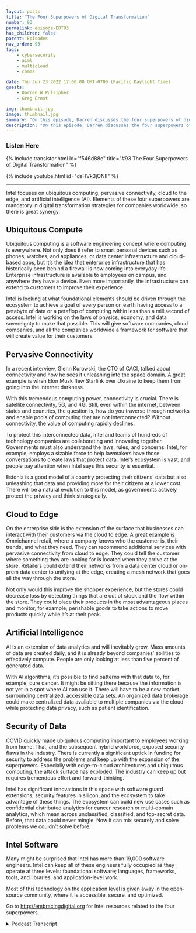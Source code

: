 ```yaml
---
layout: posts
title: "The Four Superpowers of Digital Transformation"
number: 93
permalink: episode-EDT93
has_children: false
parent: Episodes
nav_order: 93
tags:
    - cybersecurity
    - aiml
    - multicloud
    - comms

date: Thu Jun 23 2022 17:00:00 GMT-0700 (Pacific Daylight Time)
guests:
    - Darren W Pulsipher
    - Greg Ernst

img: thumbnail.jpg
image: thumbnail.jpg
summary: "On this episode, Darren discusses the four superpowers of digital transformation with Intel’s Greg Ernst, Corporate VP of Sales, Americas. Ubiquitous compute, Pervasive Connectivity, Cloud to Edge, Artificial Intelligence."
description: "On this episode, Darren discusses the four superpowers of digital transformation with Intel’s Greg Ernst, Corporate VP of Sales, Americas. Ubiquitous compute, Pervasive Connectivity, Cloud to Edge, Artificial Intelligence."
---
```


<div>
<h3>Listen Here</h3>
{% include transistor.html id="f546d88e" title="#93 The Four Superpowers of Digital Transformation" %}

{% include youtube.html id="dsHVk3jONII" %}
</div>

---

Intel focuses on ubiquitous computing, pervasive connectivity, cloud to the edge, and artificial intelligence (AI). Elements of these four superpowers are mandatory in digital transformation strategies for companies worldwide, so there is great synergy.

## Ubiquitous Compute

Ubiquitous computing is a software engineering concept where computing is everywhere. Not only does it refer to smart personal devices such as phones, watches, and appliances, or data center infrastructure and cloud-based apps, but it’s the idea that enterprise infrastructure that has historically been behind a firewall is now coming into everyday life. Enterprise infrastructure is available to employees on campus, and anywhere they have a device. Even more importantly, the infrastructure can extend to customers to improve their experience.

Intel is looking at what foundational elements should be driven through the ecosystem to achieve a goal of every person on earth having access to a petabyte of data or a petaflop of computing within less than a millisecond of access. Intel is working on the laws of physics, economy, and data sovereignty to make that possible. This will give software companies, cloud companies, and all the companies worldwide a framework for software that will create value for their customers.

## Pervasive Connectivity

In a recent interview, Glenn Kurowski, the CTO of CACI, talked about connectivity and how he sees it unleashing into the space domain. A great example is when Elon Musk flew Starlink over Ukraine to keep them from going into the internet darkness.

With this tremendous computing power, connectivity is crucial. There is satellite connectivity, 5G, and 4G. Still, even within the internet, between states and countries, the question is, how do you traverse through networks and enable pools of computing that are not interconnected? Without connectivity, the value of computing rapidly declines.

To protect this interconnected data, Intel and teams of hundreds of technology companies are collaborating and innovating together. Governments must also understand the laws, rules, and concerns. Intel, for example, employs a sizable force to help lawmakers have those conversations to create laws that protect data. Intel’s ecosystem is vast, and people pay attention when Intel says this security is essential.

Estonia is a good model of a country protecting their citizens’ data but also unleashing that data and providing more for their citizens at a lower cost. There will be a natural evolution to this model, as governments actively protect the privacy and think strategically.

## Cloud to Edge

On the enterprise side is the extension of the surface that businesses can interact with their customers via the cloud to edge. A great example is Omnichannel retail, where a company knows who the customer is, their trends, and what they need. They can recommend additional services with pervasive connectivity from cloud to edge. They could tell the customer where something they are looking for is located when they arrive at the store. Retailers could extend their networks from a data center cloud or on-prem data center to unifying at the edge, creating a mesh network that goes all the way through the store.

Not only would this improve the shopper experience, but the stores could decrease loss by detecting things that are out of stock and the flow within the store. They could place their products in the most advantageous places and monitor, for example, perishable goods to take actions to move products quickly while it’s at their peak.

## Artificial Intelligence

AI is an extension of data analytics and will inevitably grow. Mass amounts of data are created daily, and it is already beyond companies’ abilities to effectively compute. People are only looking at less than five percent of generated data.

With AI algorithms, it’s possible to find patterns with that data to, for example, cure cancer. It might be sitting there because the information is not yet in a spot where AI can use it. There will have to be a new market surrounding centralized, accessible data sets. An organized data brokerage could make centralized data available to multiple companies via the cloud while protecting data privacy, such as patient identification.

## Security of Data

COVID quickly made ubiquitous computing important to employees working from home. That, and the subsequent hybrid workforce, exposed security flaws in the industry. There is currently a significant uptick in funding for security to address the problems and keep up with the expansion of the superpowers. Especially with edge-to-cloud architectures and ubiquitous computing, the attack surface has exploded. The industry can keep up but requires tremendous effort and forward-thinking.

Intel has significant innovations in this space with software guard extensions, security features in silicon, and the ecosystem to take advantage of these things. The ecosystem can build new use cases such as confidential distributed analytics for cancer research or multi-domain analytics, which mean across unclassified, classified, and top-secret data. Before, that data could never mingle. Now it can mix securely and solve problems we couldn’t solve before.

## Intel Software

Many might be surprised that Intel has more than 19,000 software engineers. Intel can keep all of these engineers fully occupied as they operate at three levels: foundational software; languages, frameworks, tools, and libraries; and application-level work.

Most of this technology on the application level is given away in the open-source community, where it is accessible, secure, and optimized.

Go to http://embracingdigital.org for Intel resources related to the four superpowers. 



<details>
<summary> Podcast Transcript </summary>

<p>﻿1</p>
<p>Hello, thisis Darren Pulsipher, chief solutionarchitect of public sector at Intel.</p>
<p>And welcome to Embracing</p>
<p>Digital Transformation,where we investigate effective change,leveraging people, processand technology.</p>
<p>On today's episode, The Four Superpowersof Digital Transformationwith special guest</p>
<p>Greg Ernst, Corporate VP of Salesin the Americas.</p>
<p>Greg, welcome to the show.</p>
<p>Thank you, dear.</p>
<p>It's good to be on for my second show.</p>
<p>I know it's been, what, a yearsince you were on.</p>
<p>I think it is about once a yearthat once a yearyou get to come on the show,tell us how things are going.</p>
<p>Yeah, I get to instead of listening,it gets actually speak.</p>
<p>You become I tell my my team all the time</p>
<p>I listen to this while I run.</p>
<p>So it's been thank you for theentertainment over the last 52 weeks.</p>
<p>Well, they thank you.</p>
<p>Thank you, Greg.</p>
<p>I appreciate your supportin helping me do this, especially today.</p>
<p>We're going to talk about Intel'sfour superpowers.</p>
<p>They really a tie in to public sector.</p>
<p>On my side, I talk about the six pillarsof public sector transformationand four of those pillarsare the four superpowers.</p>
<p>So great minds think alike.</p>
<p>Yeah, exactly. No, no coincidence.</p>
<p>But but as I've delvedeeper and deeper into the public sector,it's just clear that so much of whaton the public sectorside they're trying to solve regardingmission outcomes and how they do it,like you said,aligned to what our four superpowers arethat are very applicableto enterprises as well.</p>
<p>Yeah.</p>
<p>So let's go over with those,what those four superpowers arebecause not everyone listensto every show.</p>
<p>I know that it's a shame everyone should,but they don't.</p>
<p>So let's talkabout what those four superpowers are.</p>
<p>And these are four areas that Intelis really focusing on above and beyond.</p>
<p>They're not going to sound likesilicon at all.</p>
<p>Are they?</p>
<p>Know they're not.</p>
<p>And that's what it's</p>
<p>I mean, for me, it's these four.</p>
<p>I'll just list them real quick.</p>
<p>The concept of ubiquitous computenumber is number one.</p>
<p>And this idea thatit's really kind ofa concept in software engineeringwhere compute is pervasive and everywhere.</p>
<p>So so that would be number one.</p>
<p>Number two is pervasive connectivityand it allows technologythat's dispersed all over the worldto communicate.</p>
<p>Number threeis this concept of really cloud edgeand extending your compute networkas a as an enterpriseor a public sector from cloudall the way to edge.</p>
<p>And then third or fourthare artificial intelligence,which allows businesses and agenciesto take the billionsand billions of bytes of datathat get createdeach day and really extractactionable insights from them.</p>
<p>So at a real basic level,those are the four and dare.</p>
<p>And what I'm seeing is as if we go outand we talk to companiesor public agencies around their digitaltransformation strategy.</p>
<p>There's elements of each for thesethat that's mandatory,it's an underpinning.</p>
<p>And so it'swhat we're working on as a company andwhat all the businesses aroundthe world are doingas part of digital transformationis that there's a great synergy there.</p>
<p>So let's talkfirst about pervasive compute.</p>
<p>I mean, what really does that mean?</p>
<p>Because you're saying ubiquitous, I guessubiquitous computing.</p>
<p>Yeah. You're saying it's everywhere.</p>
<p>Which means what?</p>
<p>I mean, we're talking smartwatches,smart phones, smart refrigerators.</p>
<p>Now that tell me when my milk is bad.</p>
<p>Yeah, right.</p>
<p>Is that what you're talking about?</p>
<p>Well, yeah.</p>
<p>And PCs, data centerinfrastructure, the cloud based appsthat we all have on our phones,whether it's Uber or Twitterwithin the enterprise workday.</p>
<p>And then really the idea of makingthat that enterprise infrastructureand today right now just startingto kind of enterprise and pub sector.</p>
<p>But the idea of taking thatwhat historically was behinda firewall enterprise infrastructureonly accessiblewhile you're on campus to bring thatinto everyday life for the employees.</p>
<p>But more even more importantly,</p>
<p>Daryn, is the customers.</p>
<p>So as we talk to retailers,as we talk to construction orinfrastructuremanagement companies around,how do they improve thatthe customer experience as well.</p>
<p>So it's really kind of extending beyondjust your employeesaccessing the infrastructure.</p>
<p>You're actually extendingthat out to the customers even more.</p>
<p>That's right.</p>
<p>It's employees as well as the customersand and so at Intel, what we're looking atare what are the foundational elementsthat we could drive through the ecosystem.</p>
<p>But one day what we view as achievableis that every person on earth,they'll have access to a petaflops of dataand or byte of data,petaflops, top of compute,all within less than a millisecond access.</p>
<p>And so it's now it's the laws of physics,the laws of economy,the laws, the data sovereignty.</p>
<p>Those are the things now we're working onis, is to make that possible.</p>
<p>And that'll give a frameworkfor softwarecompanies and cloud companiesand all the companies that are worldreally to create valuefor their customers.</p>
<p>You know, that's really fascinatingbecause in a recent interviewwith Glencore of the CTO of CCI,he talked about that same sort of thing,about that connectivitythat connects us all, that allowsthat sort of thing to happen,and that he sees that coming into space,that the unleashing of the space domainis really going to make that happen.</p>
<p>A great example of that,when Elon Musk flew his,you know, StarLink over the Ukraineand kept the Ukrainefrom going into Internetdarkness, that was brilliantand showed the power of that new domainthat is now available.</p>
<p>Yeah, that idea and that brings usin really a second one,which is if you had this computein a in a threw downreally that the big goal of a petabyteless than a millisecond away.</p>
<p>But but but if you have that computeit's got to be connected.</p>
<p>And and like you said, there'sthere's the satellite connectivity,there's 5Gand cellular connectivity or 4G.</p>
<p>And then there's even the concept ofwithin Internet here,within a city,within a state, within a country ofhow do you traverse through networksand enable that constant connectivitybecause that the the pools of compute,if they're not interconnected,the value to humankind just goes downquickly.</p>
<p>Right?</p>
<p>Yeah.</p>
<p>So this should be kind of scary, though,for people.</p>
<p>You talked about datasovereignty in this space.</p>
<p>Isn't that a little bit scaryfor a lot of a lot of peopleand governments that are like, whoa, wait,everyone's connectedand where's their data?</p>
<p>Don't</p>
<p>I want some protection for my people?</p>
<p>How does Intelhow does Intel work through that?</p>
<p>But wellwant first from a technologybut then but then to with the governmentsthemselves understanding the rulesthe laws, the concerns.</p>
<p>It's one of the reasonswhy we we employ at Intel a pretty,pretty sizable force really in countriesto help have those conversationswith the lawmakers of the countriesin order to create lawsthat protect the data,but also continue tofor the for each of these countriesand the businesses in those countriesreally to foster innovation.</p>
<p>But I as you know, they're up.</p>
<p>So I was I was like,we don't do anything alone.</p>
<p>And no, no,we it's a team of teams of hundredsof technology companiesthat are collaborating together on this.</p>
<p>But I think we're kind of the tipof the spear on a lot of this stuff.</p>
<p>We're the ones that are bringingconsortiums together.</p>
<p>Our ecosystem is is vast.</p>
<p>And I think people pay attentionwhen Intel says,hey, this is important.</p>
<p>Estonia was way ahead of everyone elsein this digital transformationand protecting their citizens data,but also unleashing that dataand providing more for their citizensat lower cost and much more effective.</p>
<p>You see that same model pervasivethroughout the Americas as well.</p>
<p>We'll see that as advanced yetas as a scourge.</p>
<p>Do you see it happening as well?</p>
<p>I think it will.</p>
<p>I think it absolutely will.</p>
<p>I mean, it plays closely into the privacy.</p>
<p>And, you know, that that's a spacethat every government active aroundis protecting the privacy.</p>
<p>But then I think a natural evolution fromthere is exactlywhat's going on and what Estonia has done.</p>
<p>And so I do think it's a it'sa natural evolution.</p>
<p>The first ones always protect.</p>
<p>That's just that'sjust human beings. Right.</p>
<p>But then that then the secondis actually thinking strategicallyas a country, as a nation, what to do.</p>
<p>All right.</p>
<p>So let's talk outside of the public sectora little bit on pervasive connectivity.</p>
<p>What other use modelsis this really bring up?</p>
<p>When you say pervasive of</p>
<p>I'm thinking factories, I'mthinking schools, I'm thinking c, I,</p>
<p>I go back to my public sector, right?</p>
<p>Everything but I'm also thinkingroads and freeways that are connected.</p>
<p>I mean, the list can go along.</p>
<p>I think it's is.</p>
<p>Yeah.</p>
<p>I mean, all of those are it is endless.</p>
<p>Right.</p>
<p>But, but for me on on the enterpriseside, it's justand we hit on this earlier,it's the connection ofbusiness services with their customersand the extension of that that surfacethat businesses can interactwith their customers.</p>
<p>And so retail is a great one.</p>
<p>And this concept of omnireally omni channel retailwhere a businesswhether whether I buy from let's just pickone here in the US let's say targetwhether I buy from online on Targetin the store at Targetor Wal Mart or best Buy should nameall of our favorite retailers.</p>
<p>Kroger.</p>
<p>They want oneseamless experience for mewhere the they know who</p>
<p>I am, they know my trendsand they know what I need.</p>
<p>So then they can recommendadditional services in in addition.</p>
<p>And so sothis is what where you couldn't do that.</p>
<p>But without this concept of pervasiveconnectivity, if the only connectivitywas I want,</p>
<p>I can either shop online from my computeror go in the storeif there is no connecting of the systemsare with that pervasive connectivitythat you could see whatthat that experience for me.</p>
<p>Well who I would want that would breakso that would be interesting.</p>
<p>So if I looked at something onlineon the Target websitewhen I arrived at the store, I'd say,hey, this is on aislewith what you were looking atis on aisle five and then six.</p>
<p>Go check it out.</p>
<p>That'd be kind of cool.</p>
<p>But every retaileras it is, they have theirtheir omni channel channel strategies.</p>
<p>Some some are more advanced.</p>
<p>But but as I travel through the Americas,similarto Mexico, Brazil, the US, Canada,it's a regular kind of radio topic.</p>
<p>But again, I that's that and that combinesbecause all of these superpowersif you will build on top of each otherthat service combiningthe ubiquitous computethe pervasive connectivity.</p>
<p>And then the third one which we haven'ttalked through yet, but is this idea ofas a companyextending their networkfrom what today would be primarilya data center cloud, whether on prem,data center or on prem cloud,public cloud,but then also unifying the edge.</p>
<p>And in our target example,it would be,and I should say again, Walmart Best Buy.</p>
<p>But but in those examples,then it's creating a meshnetworkthat goes all the way through the store.</p>
<p>So in the store that means point of salesystems,cameras, sensors, weight weightscales, the whole thing.</p>
<p>Right,all of that, right? Yeah. Yeah, exactly.</p>
<p>All with thegoal of improving the shopper experience.</p>
<p>And soby but then there's also benefitsfor the stores,which is eliminating lossby having cameras,like you said, easier checkoutfor the clients, inventory management,eliminating out of stock,automatically detecting out of stoptraffic flow within the store.</p>
<p>So understanding what the traffic flowpatterns are and then being ableto place products into the right place.</p>
<p>All of those, every one of thoseyou could imagine, if you're not carefulas a business, you setthey could set it up as really a disparatestandalone solutionwhich which would be a mistake.</p>
<p>What they really want to dois really set upan architecture,an edge to cloud architecture.</p>
<p>That's almost as ifyou think kind of one platformand then they can just layer on topsoftware applicationsand that allows a much quicker deployment.</p>
<p>Now I like that.</p>
<p>In fact,</p>
<p>I was talking to a retailer recentlyand their ideas on moving some of thisedge computing outwas to help with spoilagein in their produce sectionas a brilliantand when they were talkingabout the numbers, which I can't disclosebut when they were talking aboutthe numbers on how much fruitgets thrown out or vegetablesget thrown outbecause of spoilage, it's amazingwhat the retailers have to do.</p>
<p>I mean, because, hey, once it's spoiled,it's spoiled.</p>
<p>So if they can do better predictionon when things spoiland look at traffic flow and with thatpervasive connectivity and edge,this is all really changingand being more efficient and moreresponsiblewith the resources that we have.</p>
<p>That's pretty obvious.</p>
<p>If you enable thethe team is stuck in the shelves to easilybe able to stock what they limes,lemons, seafood when they put it outand then there was a record of thatand then a digital record of that.</p>
<p>You can you can quickly see how storesthen can take different functionsto to move the product quicklywhile it's still at its peak.</p>
<p>Right.</p>
<p>And that fascinating use cases there.</p>
<p>We've also talked in factory, too.</p>
<p>There's a lot of things we can doin factories, in manufacturing,with industry, Ford Auto,with edge computing.</p>
<p>Well, there's some great ideas there, too,of a preventative maintenance failure.</p>
<p>You know, predicting failuresand handling the maintenance.</p>
<p>You know, a big you can imagineeven just a company like Intel Digitalcontinuing to digitize our manufacturing,which is for us, it's a long process.</p>
<p>But to be able to have a record of that,know where each processor isby customer and the eventual destinationbecomes a huge servicefor our own customers on manufacturing.</p>
<p>So. All right.</p>
<p>Hey, the last superpowers</p>
<p>I may argue with you, is it really A.I.or is it more data analytics?</p>
<p>So I want you I want you to convince methat it's just really just A.I..</p>
<p>Well, I think it I mean, it isit's more complex data analytics,</p>
<p>I would say.</p>
<p>Okay, there you go.</p>
<p>So you could concept of matrixmath in allowing in</p>
<p>I don't know what point the crossover is,but but at some pointon the number of variablesand number of data setswhere you have to rely on matrix math,</p>
<p>I do think there isa crossover there for a lot for for sure.</p>
<p>But, but it's something I,</p>
<p>I joke with companies all the time.</p>
<p>You know, you can imagine like SAS,they're saying, hey,we've been in the dataanalytics business for decadesand in the AI business for decades,we just called it data analytics.</p>
<p>So Oh yeah, that's accurate.</p>
<p>So A.I.</p>
<p>So what where do you see this going?</p>
<p>The air, air space.</p>
<p>Because air to me is like this blackbox of magic, you know, voodoo magic that,oh, data comes inand the air takes over the world.</p>
<p>And we've got, you know, Skynet.</p>
<p>Well, I do think it's there.</p>
<p>There's definitely a piece of it's upto the humans to make sure the machinesmake the right decisionand that there's definitelyan ethical element to it.</p>
<p>Now, insome of these just their math equationsthat can't be solved by humans,which is the promise, promise of air.</p>
<p>And so so there is again, just as we weretalking around data, there is elements ofethical AI.</p>
<p>There's also elementsof really incorporating</p>
<p>AI into all applications,which is where you were going.</p>
<p>Really an extension oftoday is just data, data analytics.</p>
<p>But, but to me,</p>
<p>I think it's, it's inevitablethat this is going to continue to grow.</p>
<p>There's justa massive amounts of datacreated every day.</p>
<p>Companies, it's beyond companies abilityto really compute.</p>
<p>It will continue to grow.</p>
<p>You know, even at Intel, we're using itmore and more of operations.</p>
<p>You know, it's interesting,</p>
<p>I just sat in an IDC conferenceand they talkedabout the explosion of data.</p>
<p>And today we're only we're only lookingat one of 4.5% of the data generated.</p>
<p>And that's nothing that even seemshigh to me.</p>
<p>Yeah. I mean, yeah.</p>
<p>Can we imagine with A.I.algorithms what we might be ableto find other patterns in that data?</p>
<p>Maybe the cure cured canceris sitting there and we can unleash itbecause we don't have the datain a spot yet that we can use A.I.to use it. Yeah. No,it absolutely will. It'sand I do</p>
<p>I mean, some emerging concepts to thatthat will make it easier, which issome of the concepts aroundlike an enterprise blockchain.</p>
<p>There</p>
<p>I'm very excited aboutand really having acentralized accessible datasets that through permission based.</p>
<p>You can get access to having the datain the same format is also a big one downwhere we so many companies strugglewith their own data, let aloneother third party data sets in order to doexactly what you just said.</p>
<p>So do you see an emergingkind of data brokerageindustry forming around these data sets?</p>
<p>Then they can be hired, right?</p>
<p>I do. I do.</p>
<p>And then we've already seen somesome in market fight around this.</p>
<p>You call it data brokerage.</p>
<p>But that's really that's some ofthese concepts brought through blockchainwhere that that centralized data setavailable via cloudcan be accessed by multiple companies.</p>
<p>And then there's a ledgerof each interaction with that datato to me, it's it's very powerfulunlocking exactly what you just saidwould lead to curing cancer.</p>
<p>So so protecting patients databy making it accessible to researchersall over is without exposing datawithout you.</p>
<p>Right? That's exactly right. Yeah.</p>
<p>So these architectures.</p>
<p>Yeah, these are these are goodarchitectures that exist today, right?</p>
<p>Yeah.</p>
<p>So these are theand so I think all four though.</p>
<p>Right.</p>
<p>Is the again ubiquitous computethen the connectivity of itand then having really a data centerto edge strategyand then also really understandingwhether I call data analytics.</p>
<p>Okay, I use the buzzword, buzzword dujour, right?</p>
<p>So we're going to use it as.</p>
<p>Oh, yeah, yes.</p>
<p>Well, that's what we've been using.</p>
<p>But I'm with you thereand I think it's a data analytics,but I think I mean, to meit's all it's clear.</p>
<p>It's all forour keyto a digital transformation strategy.</p>
<p>One piece we didn't discuss,which I know you're a huge believerand expert on on this podcast,is the secure D Yeah.</p>
<p>Of the data of the informationof the assets as it moves.</p>
<p>And we would be crazy not to spend a few,few minutes just kind of talking throughsome of the trends we see there, right?</p>
<p>Yeah.</p>
<p>Those trends are really this last coveredkind of exposed a lot of stuffin some respects.</p>
<p>COVID made ubiquitous,computing important.</p>
<p>I mean, extremely important. Right.</p>
<p>I need to be able to access my workfrom anywherein the office, at home,you know, wherever.</p>
<p>And that really kind of shined a big lighton ubiquitouscomputing in that hybrid workforcethat we see happening.</p>
<p>And it also exposedour security flaws in the industryas a whole.</p>
<p>Huge, huge, hugegaping holes over the last two years,some in the way that we have beenarchitect doing networks on securityand then some in our reliability on opensource projects and kind of ourwe played this game of securitythroughout this occasion.</p>
<p>Well, if I make it confusing enough,no one will figure it out.</p>
<p>Well, they did.</p>
<p>They figured out some of those thingsand we had some major exposure.</p>
<p>So I see a huge uptick inin the importanceand the money being put into security.</p>
<p>Right now.</p>
<p>It's it's incredible, actually,just to listenand watch what's going on.</p>
<p>You feel like Darren, it's ouras an industryyou feel like we're on a path to continueis is the rate of our ability to securekeeping up with with the expansion ofthese four superpowers are soit has to as especiallywhen you talk aboutthe edge edge to cloud architecturesand the ubiquitouscomputing our attacksurface is just exploded.</p>
<p>We used to say, hey, if I put a nice hardshell around my data center, I'm safe.</p>
<p>But all of a sudden</p>
<p>I now have a data center without walls.</p>
<p>My data is in the cloud,it's on the edge, it's in the datacenter, it's everywhere.</p>
<p>So how do I secure that data everywhere?</p>
<p>That has really made usfundamentally rethink security.</p>
<p>So I think, yes, the answer is yes.</p>
<p>We can't keep up.</p>
<p>But it it requires rethinking,rethinking.</p>
<p>So things like zero trust architecturesor principles or philosophies, whatever</p>
<p>I was calling it.</p>
<p>So but I think yes,</p>
<p>I think we can't keep up, butit's going to require effortand not just I'll dealwith security later,which a lot of companieshave done in the past.</p>
<p>Yeah, yeah, I agree.</p>
<p>I think it's so and I've been excitedaround Intel's innovations in the spaceand some ofthe things that we've been bringing outaround from a technology wise, thingslike the software card extensions,which is really a safe lockbox of datathat a server can use it really.</p>
<p>You can run</p>
<p>Linux based apps on the data, butbut that data remains protectedfrom the rest of the system.</p>
<p>So some of the some of the work thatwe've done there is super exciting for us.</p>
<p>Oh, yeah, very exciting.</p>
<p>And this goes into Intel'screated a lot of really great securityfeatures in silicon, and we're buildingthe ecosystem to take advantage of it.</p>
<p>And that's the key, right?</p>
<p>Because just having the hardware</p>
<p>Silicon itself doesn't doeverything you want it to do.</p>
<p>You really need peoplethat know how to use it,and they can build newuse cases around itlike a confidential distributed analytics.</p>
<p>Yeah, for cancer research or multi-domainanalytics across which means acrossunclassified,classified and top secret data,where before that data can never mingle.</p>
<p>Now we can mingle that datain a protected way and find new waysof solving problemsthat we couldn't solve before.</p>
<p>So very cool stuff.</p>
<p>Yeah, I've been it'sone of the things that increasinglyjust naturally as we talk to customers,</p>
<p>CIOs,i.t, directors, CISOs is reallywhat we've been doing at a software level,as you said, to really enablethese partners to build these softwarecompanies to build around and extractthe value from our technologies.</p>
<p>We've made huge strides, I think.</p>
<p>No, no small part of having Greg Lavendercome over.</p>
<p>He was at VMware,his former CTO at Citibank.</p>
<p>He really understands the CIO,the app dev, and understandshow to make it easier for themto extract the value of the hardware.</p>
<p>And a big part of that is our software,the ecosystem of software companies.</p>
<p>Yeah,</p>
<p>I love Pat Gelsinger, our Vision 2022.</p>
<p>Right.</p>
<p>He said, Hey,</p>
<p>I used to run one of the biggest softwarecompanies in the world, VMware,and we have moresoftware engineers at Intelthan we had to be aware.</p>
<p>It was like, Whoa, you know, I don't thinkpeople know that about Intel.</p>
<p>Yeah, it's it's a crazy wayto think of it, though.</p>
<p>But but but you can quickly apply.</p>
<p>Think of that.</p>
<p>That day we let the world knowwe had 19,000 software engineers.</p>
<p>But you could quickly thinkyou could quickly apply themto a lot of projects.</p>
<p>And then all of a sudden,the 19,000 are full at fully occupied,because for us we operate at three layers.</p>
<p>One is the foundational software,which is firmware bios,the work we do with with virtualization,enabling the workwe do with like for instance, Red Hat,some of the good Linuxopen source contributions that we make.</p>
<p>You know, that firstis that foundational level, which is keyfor security, is absolutely foundation.</p>
<p>And then the second layer, you startthinking through some of the languagesand frameworks and the toolsand libraries that we create.</p>
<p>So like company for instance,granular that we acquiredwas really absolutely there,absolutely brilliant,really taking existing codeand being able optimizeit and get better performance now.</p>
<p>But then even things like PyTorchgetting our optimizations into TensorFlowfor our standard Xeon processors, forall the things that we're doingwith Sickle,</p>
<p>C++, parallel C++, round one API.</p>
<p>So now that's at second layerand then the third layer,then you start looking at some of thethe more applicationlevel work that we doand there's hundreds, hundreds of that,some of whichwe never take out of beta.</p>
<p>So some we do commercialize butbut and some we just give away usually.</p>
<p>Yeah.</p>
<p>In the open source community,which is huge.</p>
<p>Yeah. Yeah, exactly.</p>
<p>I mean everything from like data centermanagement softwareto some of the acceleratorsand some of the tools for open vino.</p>
<p>So it's very quickly.</p>
<p>Wow, 19,000 engineers.</p>
<p>But then you think about the rolethat we have to do thatwe get to do for the world to really makethe compute accessibleand safe and secure.</p>
<p>You can see you can see why night 2000engineers are fully occupied.</p>
<p>Now, I love how you said that it's safe,secure and optimized.</p>
<p>I think those are our keyfocus areas on on our software endeavors.</p>
<p>So hopefullymore people learn about those.</p>
<p>So they can take advantageof all the siliconthat's there, which iswhich is what we want people to do.</p>
<p>Right.</p>
<p>Well, that's my dream.</p>
<p>My dream is like everyevery developer on Earthknows these tools,knows these benefits, because it reallydoes unlock the value of the hardware.</p>
<p>And we were talking earlier aroundlike kind of the moonshotchallengeof petabyte of data petaflops computeone millisecondaway from every person on earth.</p>
<p>I'll be the first to sign up for that.</p>
<p>Give me that right now. I'll be happy.</p>
<p>It's a developer's dream right now.</p>
<p>It's like, wow.</p>
<p>Okay. With that unlock innovation.</p>
<p>So, yeah.</p>
<p>So that's what we do that. Very cool.</p>
<p>Hey, Greg, it's been wonderful againtalking to you about the four superpowers.</p>
<p>Any last words for ourour listeners out therenow? I just, you know, thank you.</p>
<p>And Amy Darren, if they want moreinformation, what's what do you recommend?</p>
<p>What's the one best place to go?</p>
<p>You know, the best place to gois embracing digital dot org.</p>
<p>And on there, we've got tons of linksfrom this episodeand all of our other episodesinto Intel resources so that you can findwhat you're looking for, whether it'ssecurity, ubiquitous, compute,pervasive connectivity.</p>
<p>I'm going to get them all A.I.and edge to cloud.</p>
<p>You can find out more informationat embracingdigital dot org.</p>
<p>Thank you, Darren, and have a great night.</p>
<p>Hey, thanks.</p>
<p>Thank you for listeningto Embracing Digital Transformation today.</p>
<p>If you enjoyed our podcast, give itfive stars on your favorite podcast siteor YouTube channel.</p>
<p>You can find out more informationabout embracing digital transformationand embracing digital dot org until nexttime, go out and do something wonderful.</p>

</details>
